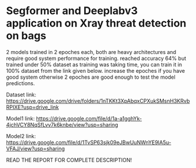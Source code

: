 # Segformer and Deeplabv3 application on Xray threat detection on bags
2 models trained in 2 epoches each, both are heavy architectures and require good system performance for training. reached accuracy 64% but trained under 50% dataset as training was taking time, you can train it in 100% dataset from the link given below. increase the epoches if you have good system otherwise 2 epoches are good enough to test the model predictions.

Dataset link:
https://drive.google.com/drive/folders/1nTKKt3XpAbqxCPXukSMsnH3KRvbRPIXE?usp=drive_link

Model1 link:
https://drive.google.com/file/d/1a-a1gghYk-4jchVCY8NqSfLvv7k6knbe/view?usp=sharing

Model2 link:
https://drive.google.com/file/d/1TvSP63sjk09eJBwUuNWnYE9lA5u-VFAJ/view?usp=sharing

READ THE REPORT FOR COMPLETE DESCRIPTION!
